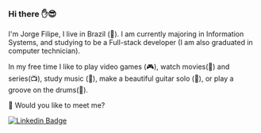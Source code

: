 ### Hi there :hand::sunglasses:

  I'm Jorge Filipe, I live in Brazil (:sunrise_over_mountains:). I am currently majoring in Information Systems, and studying to be a Full-stack developer (I am also graduated in computer technician).

  In my free time I like to play video games (:video_game:), watch movies(:movie_camera:) and series(:tv:), study music (:musical_score:), make a beautiful guitar solo (:guitar:), or play a groove on the drums(:trumpet:).

  :mag_right: Would you like to meet me?

[![Linkedin Badge](https://img.shields.io/badge/-LinkedIn-blue?style=flat-square&logo=Linkedin&logoColor=white&link=https://www.linkedin.com/in/Jorge-Filipe-Silva)](https://www.linkedin.com/in/fill)
